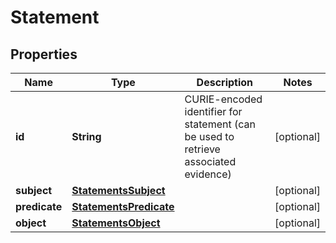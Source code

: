 
# Statement

## Properties
Name | Type | Description | Notes
------------ | ------------- | ------------- | -------------
**id** | **String** | CURIE-encoded identifier for statement (can be used to retrieve associated evidence) |  [optional]
**subject** | [**StatementsSubject**](StatementsSubject.md) |  |  [optional]
**predicate** | [**StatementsPredicate**](StatementsPredicate.md) |  |  [optional]
**object** | [**StatementsObject**](StatementsObject.md) |  |  [optional]




